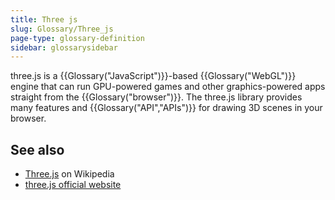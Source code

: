 ```yaml
---
title: Three js
slug: Glossary/Three_js
page-type: glossary-definition
sidebar: glossarysidebar
---
```



three.js is a {{Glossary("JavaScript")}}-based {{Glossary("WebGL")}} engine that can run GPU-powered games and other graphics-powered apps straight from the {{Glossary("browser")}}. The three.js library provides many features and {{Glossary("API","APIs")}} for drawing 3D scenes in your browser.

## See also

- [Three.js](https://en.wikipedia.org/wiki/Three.js) on Wikipedia
- [three.js official website](https://threejs.org/)
